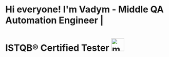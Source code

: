 # Hi everyone! I'm Vadym - Middle QA Automation Engineer | 
# ISTQB® Certified Tester <img src="https://em-content.zobj.net/source/telegram/386/man-technologist_1f468-200d-1f4bb.webp" alt="man-technologist" width="40" height="40" />

<!--
**VRybachenko/VRybachenko** is a ✨ _special_ ✨ repository because its `README.md` (this file) appears on your GitHub profile.

Here are some ideas to get you started:

- 🔭 I’m currently working on ...
- 🌱 I’m currently learning ...
- 👯 I’m looking to collaborate on ...
- 🤔 I’m looking for help with ...
- 💬 Ask me about ...
- 📫 How to reach me: ...
- 😄 Pronouns: ...
- ⚡ Fun fact: ...
-->
